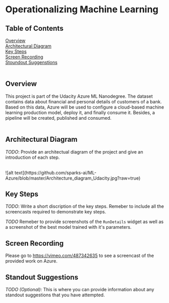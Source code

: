 # Operationalizing Machine Learning

## Table of Contents  
[Overview](#overview)  
[Architectural Diagram](#architecture) <br>
[Key Steps](#key_steps) <br> 
[Screen Recording](#recording) <br>
[Stoundout Suggenstions](#standout) <br> 
<br>   

<a name="overview"/>

## Overview
This project is part of the Udacity Azure ML Nanodegree. The dataset contains data about financial and personal details of customers of a bank. Based on this data, Azure will be used to configure a cloud-based machine learning production model, deploy it, and finally consume it. Besides, a pipeline will be created, published and consumed.  
<br>

<a name="architecture"/>

## Architectural Diagram
*TODO*: Provide an architectual diagram of the project and give an introduction of each step.

<br>
![alt text](https://github.com/sparks-ai/ML-Azure/blob/master/Architecture_diagram_Udacity.jpg?raw=true)
<br>


<a name="key_steps"/>

## Key Steps
*TODO*: Write a short discription of the key steps. Remeber to include all the screencasts required to demonstrate key steps. 

*TODO* Remeber to provide screenshots of the `RunDetails` widget as well as a screenshot of the best model trained with it's parameters.

<a name="recording"/>

## Screen Recording
Please go to https://vimeo.com/487342635 to see a screencast of the provided work on Azure. 

<a name="standout"/>

## Standout Suggestions
*TODO (Optional):* This is where you can provide information about any standout suggestions that you have attempted.
